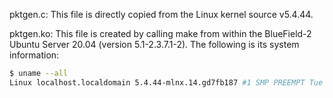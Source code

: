 pktgen.c:
  This file is directly copied from the Linux kernel source v5.4.44.

pktgen.ko:
  This file is created by calling make from within the BlueField-2 Ubuntu Server 20.04 (version 5.1-2.3.7.1-2).
  The following is its system information:
  ```bash
  $ uname --all
  Linux localhost.localdomain 5.4.44-mlnx.14.gd7fb187 #1 SMP PREEMPT Tue Sep 15 16:18:01 UTC 2020 aarch64 aarch64 aarch64 GNU/Linux
  ```
